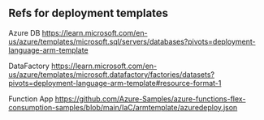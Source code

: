 ## Refs for deployment templates



Azure DB
https://learn.microsoft.com/en-us/azure/templates/microsoft.sql/servers/databases?pivots=deployment-language-arm-template


DataFactory
https://learn.microsoft.com/en-us/azure/templates/microsoft.datafactory/factories/datasets?pivots=deployment-language-arm-template#resource-format-1


Function App
https://github.com/Azure-Samples/azure-functions-flex-consumption-samples/blob/main/IaC/armtemplate/azuredeploy.json